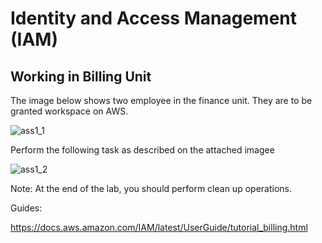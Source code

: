 # Identity and Access Management (IAM)

## Working in Billing Unit

The image below shows two employee in the finance unit. They are to be granted workspace on AWS. 

![ass1_1](./Users/DELL/Pictures/cccp/ass1_1.png)

Perform the following task as described on the attached imagee


![ass1_2](./Users/DELL/Pictures/cccp/ass1_2.png)


Note:
At the end of the lab, you should perform clean up operations.




Guides:

https://docs.aws.amazon.com/IAM/latest/UserGuide/tutorial_billing.html
